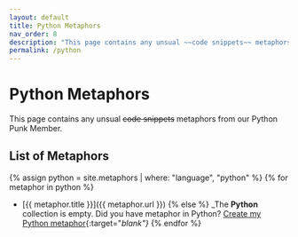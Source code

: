 ```yaml
---
layout: default
title: Python Metaphors
nav_order: 8
description: "This page contains any unsual ~~code snippets~~ metaphors from our Python Punk Member."
permalink: /python
---
```


# Python Metaphors

This page contains any unsual ~~code snippets~~ metaphors from our Python Punk Member.

## List of Metaphors
{% assign python = site.metaphors | where: "language", "python" %}
{% for metaphor in python %}
- [{{ metaphor.title }}]({{ metaphor.url }})
{% else %}
  _The **Python** collection is empty. Did you have metaphor in Python? [Create my Python metaphor](https://github.com/StreetCommunityProgrammer/metaphore/issues/new?assignees=&labels=metaphore&template=metaphore_request.yml&title=Add+%5BMETAPHORE+NAME%5D){:target="_blank"}_
{% endfor %}